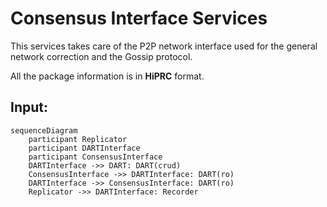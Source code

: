 # Consensus Interface Services

This services takes care of the P2P network interface used for the general network correction and the
Gossip protocol.

All the package information is in **HiPRC** format.

Input:
  - 

```mermaid
sequenceDiagram
    participant Replicator 
    participant DARTInterface 
    participant ConsensusInterface 
    DARTInterface ->> DART: DART(crud)
    ConsensusInterface ->> DARTInterface: DART(ro)
    DARTInterface ->> ConsensusInterface: DART(ro)
    Replicator ->> DARTInterface: Recorder
```


